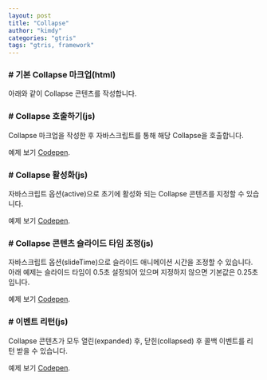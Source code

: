 ```yaml
---
layout: post
title: "Collapse"
author: "kimdy"
categories: "gtris"
tags: "gtris, framework"
---
```


### # 기본 Collapse 마크업(html)

아래와 같이 Collapse 콘텐츠를 작성합니다.

<script src="https://gist.github.com/gabia-frontend-dev/b9313cfb92f8d3f444e8424f85b00be4.js"></script>

### # Collapse 호출하기(js)

Collapse 마크업을 작성한 후 자바스크립트를 통해 해당 Collapse을 호출합니다.

<script src="https://gist.github.com/gabia-frontend-dev/c8ae66c6e53562f08accbccfa019dcbb.js"></script>

예제 보기 [Codepen](https://codepen.io/dochoul/pen/wrQrOQ).

### # Collapse 활성화(js)

자바스크립트 옵션(active)으로 초기에 활성화 되는 Collapse 콘텐츠를 지정할 수 있습니다.

<script src="https://gist.github.com/gabia-frontend-dev/a3a466d8c1df8540f40cef82e62a01f5.js"></script>

예제 보기 [Codepen](https://codepen.io/dochoul/pen/pWQWMz).

### # Collapse 콘텐츠 슬라이드 타임 조정(js)

자바스크립트 옵션(slideTime)으로 슬라이드 애니메이션 시간을 조정할 수 있습니다.  
아래 예제는 슬라이드 타임이 0.5초 설정되어 있으며 지정하지 않으면 기본값은 0.25초 입니다.

<script src="https://gist.github.com/gabia-frontend-dev/1adc10475aea2d8095f925450c22eb5d.js"></script>

예제 보기 [Codepen](https://codepen.io/dochoul/pen/BwGmav).

### # 이벤트 리턴(js)

Collapse 콘텐츠가 모두 열린(expanded) 후, 닫힌(collapsed) 후 콜백 이벤트를 리턴 받을 수 있습니다.

<script src="https://gist.github.com/gabia-frontend-dev/3cbb521698891d20d853381043203ace.js"></script>

예제 보기 [Codepen](https://codepen.io/dochoul/pen/gGqxGN).
